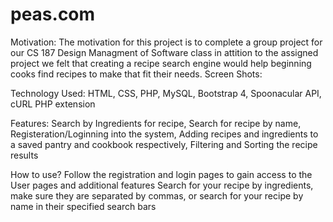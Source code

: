 # peas.com
Motivation:
The motivation for this project is to complete a group project for our CS 187 Design Managment of Software class in attition to the assigned project we felt that creating a recipe search engine would help beginning cooks find recipes to make that fit their needs. 
Screen Shots:

Technology Used:
HTML, CSS, PHP, MySQL, Bootstrap 4, Spoonacular API, cURL PHP extension

Features:
Search by Ingredients for recipe, Search for recipe by name, Registeration/Loginning into the system, Adding recipes and ingredients to a saved pantry and cookbook respectively, Filtering and Sorting the recipe results 

How to use?
Follow the registration and login pages to gain access to the User pages and additional features
Search for your recipe by ingredients, make sure they are separated by commas, or search for your recipe by name in their specified search bars
